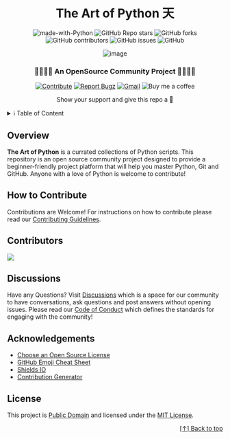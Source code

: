 <div id="top" align="center">

# The Art of Python 天

![made-with-Python](https://img.shields.io/badge/Python-blue?&logo=python&logoColor=yellow&label=Built%20with&style=for-the-badge&labelColor=grey)
![GitHub Repo stars](https://img.shields.io/github/stars/seraph776/TheArtofPython?color=yellow&style=for-the-badge&labelColor=grey&label=stars)
![GitHub forks](https://img.shields.io/github/forks/seraph776/TheArtofPython?color=green&style=for-the-badge&labelColor=grey&label=folksb)
![GitHub contributors](https://img.shields.io/github/contributors/seraph776/TheArtofPython?color=brightgreen&style=for-the-badge&labelColor=grey&label=Contributors)
![GitHub issues](https://img.shields.io/github/issues-raw/seraph776/TheArtofPython?color=red&style=for-the-badge&labelColor=grey&label=issues)
![GitHub](https://img.shields.io/github/license/seraph776/TheArtofPython?color=blue&style=for-the-badge&labelColor=grey&label=License)

![image](https://user-images.githubusercontent.com/72005563/183312391-25bd2c58-a186-45bd-8441-85e258b1c62c.png)


  ### 👨‍👩‍👦‍👦  An OpenSource Community Project 👨‍👩‍👧‍👧

[![Contribute](https://img.shields.io/static/v1?label=&message=Contribute&color=black&logo=github)](#how-to-contribute)
[![Report Bugz](https://img.shields.io/static/v1?label=&message=Report%20Issues&color=black&logo=github)](https://github.com/seraph776/TheArtofPython/issues/new)
[![Gmail](https://img.shields.io/static/v1?label=&message=Contact%20me&color=black&logo=gmail)](mailto:seraph776@gmail.com)
![Buy me a coffee](https://img.shields.io/static/v1?label=&message=Buy%20me%20a%20coffee&color=black&logo=buymeacoffee)

Show your support and give this repo a 💫 
  
</div>




<details>
<summary> ℹ️ Table of Content</summary>
 
 1. [Overview](#overview)
 2. [How to Contribute](#how-to-contribute)
 3. [Contributors](#contributors)
 4. [Discussions](#discussions)
 5. [Acknowledgements](#acknowledgements)
 6. [License](#license)
 
</details> 



## Overview

**The Art of Python** is a currated collections of Python scripts. This repository is an open source community project designed to provide a beginner-friendly project platform that will help you master Python, Git and GitHub. Anyone with a love of Python is welcome to contribute!

## How to Contribute

Contributions are Welcome! For instructions on how to contribute please read our [Contributing Guidelines](https://github.com/seraph776/TheArtofPython/blob/main/CONTRIBUTING.md). 



## Contributors

<a href="https://github.com/seraph776/TheArtofPython/graphs/contributors">
  <img src="https://contrib.rocks/image?repo=seraph776/TheArtofPython" />
</a>



## Discussions

Have any Questions? Visit [Discussions](https://github.com/seraph776/TheArtofPython/discussions) which is a space for our community to have conversations, ask questions and post answers without opening issues. Please read our [Code of Conduct](https://github.com/seraph776/TheArtofPython/blob/main/CODE-OF-CONDUCT.md) which defines the  standards for engaging with the community!



## Acknowledgements

- [Choose an Open Source License](https://choosealicense.com/)
- [GitHub Emoji Cheat Sheet](https://www.webfx.com/tools/emoji-cheat-sheet/)
- [Shields IO](https://shields.io/)
- [Contribution Generator](https://contrib.rocks/preview)


## License
This project is [Public Domain](https://fairuse.stanford.edu/overview/public-domain/welcome/) and licensed under the [MIT License](https://github.com/seraph776/TheArtofPython/blob/main/LICENSE). 



<div align="right">

[[↑] Back to top](#top)

</div>  
